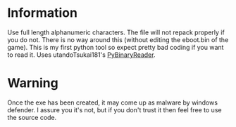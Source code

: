 # Information
Use full length alphanumeric characters.  The file will not repack properly if you do not.  There is no way around this (without editing the eboot.bin of the game).
This is my first python tool so expect pretty bad coding if you want to read it.
Uses utandoTsukai181's [PyBinaryReader](https://github.com/SutandoTsukai181/PyBinaryReader).

# Warning
Once the exe has been created, it may come up as malware by windows defender. I assure you it's not, but if you don't trust it then feel free to use the source code.
